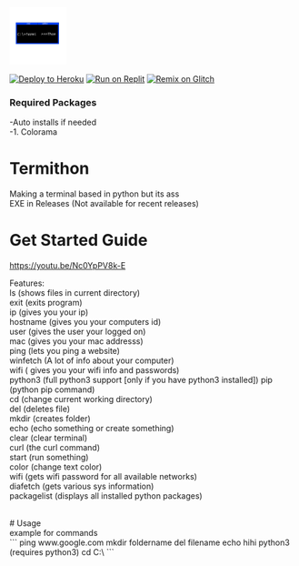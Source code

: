 <img src="https://raw.githubusercontent.com/IdkDwij/Termithon/main/termithon.png" alt="termithon logo" height="100px">

[![Deploy to Heroku](https://raw.githubusercontent.com/BinBashBanana/deploy-buttons/master/buttons/remade/heroku.svg)](https://heroku.com/deploy/?template=https://github.com/IdkDwij/Termithon)
[![Run on Replit](https://raw.githubusercontent.com/BinBashBanana/deploy-buttons/master/buttons/remade/replit.svg)](https://replit.com/github/IdkDwij/Termithon)
[![Remix on Glitch](https://raw.githubusercontent.com/BinBashBanana/deploy-buttons/master/buttons/remade/glitch.svg)](https://glitch.com/edit/#!/import/github/IdkDwij/Termithon)

### Required Packages
  -Auto installs if needed<br>
  -1. Colorama


# Termithon
Making a terminal based in python but its ass<br>
EXE in Releases (Not available for recent releases)

# Get Started Guide
https://youtu.be/Nc0YpPV8k-E

Features:<br>
ls (shows files in current directory)<br> 
exit (exits program)<br>
ip (gives you your ip)<br>
hostname (gives you your computers id)<br>
user (gives the user your logged on)<br>
mac (gives you your mac addresss)<br>
ping (lets you ping a website)<br>
winfetch (A lot of info about your computer)<br>
wifi ( gives you your wifi info and passwords)<br>
python3 (full python3 support [only if you have python3 installed])
pip (python pip command)<br>
cd (change current working directory)<br>
del (deletes file)<br>
mkdir (creates folder)<br>
echo (echo something or create something)<br>
clear (clear terminal)<br>
curl (the curl command)<br>
start (run something)<br>
color (change text color)<br>
wifi (gets wifi password for all available networks)<br>
diafetch (gets various sys information)<br>
packagelist (displays all installed python packages)<br>

<br>
# Usage<br>
example for commands<br>
```
ping www.google.com
mkdir foldername
del filename
echo hihi
python3 (requires python3)
cd C:\
```
